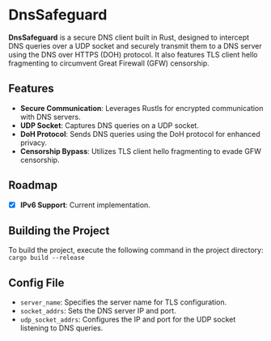# DnsSafeguard

**DnsSafeguard** is a secure DNS client built in Rust, designed to intercept DNS queries over a UDP socket and securely transmit them to a DNS server using the DNS over HTTPS (DOH) protocol. It also features TLS client hello fragmenting to circumvent Great Firewall (GFW) censorship.

## Features

* **Secure Communication**: Leverages Rustls for encrypted communication with DNS servers.
* **UDP Socket**: Captures DNS queries on a UDP socket.
* **DoH Protocol**: Sends DNS queries using the DoH protocol for enhanced privacy.
* **Censorship Bypass**: Utilizes TLS client hello fragmenting to evade GFW censorship.

## Roadmap

- [x] **IPv6 Support**: Current implementation.

## Building the Project

To build the project, execute the following command in the project directory: `cargo build --release`

## Config File

* `server_name`: Specifies the server name for TLS configuration.
* `socket_addrs`: Sets the DNS server IP and port.
* `udp_socket_addrs`: Configures the IP and port for the UDP socket listening to DNS queries.
